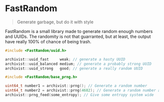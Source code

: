 # FastRandom

> Generate garbage, but do it with style

FastRandom is a small library made to generate random enough numbers and UUIDs. The randomity is not that guarranted, but at least, the output have really 100% of chance of being trash.

```c++
#include <FastRandom/uuid.h>

archivist::uuid_fast     weak; // generate a hasty UUID
archivist::uuid_balanced medium; // generate a probably strong UUID
archivist::uuid_strong   good; // generate a really random UUID
```

```c++
#include <FastRandom/base_prng.h>

uint64_t number1 = archivist::prng(); // Generate a random number
uint64_t number2 = archivist::prng(4682); // Generate a random number and mixes some entropy (thread wide)
archivist::prng_feed(some_entropy); // Give some entropy system wide
```
